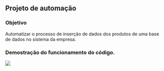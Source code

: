 ## Projeto de automação

### Objetivo
Automatizar o processo de inserção de dados dos produtos de uma base de dados no sistema da empresa.

### Demostração do funcionamento do código.

![](https://github.com/user-attachments/assets/6f07a7ce-077d-4584-9586-dc8423f7ae54)

